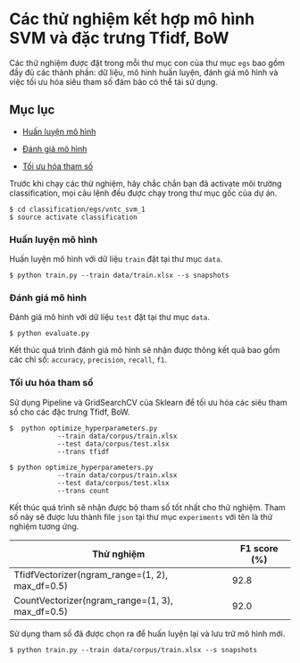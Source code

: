 # Các thử nghiệm kết hợp mô hình SVM và đặc trưng Tfidf, BoW

Các thử nghiệm được đặt trong mỗi thư mục con của thư mục `egs` bao gồm đầy đủ các thành phần: dữ liệu, mô hình huấn luyện, đánh giá mô hình và việc tối ưu hóa siêu tham số đảm bảo có thể tái sử dụng.

## Mục lục

* [Huấn luyện mô hình](#huấn-luyện-mô-hình)

* [Đánh giá mô hình](#đánh-giá-mô-hình)

* [Tối ưu hóa tham số](#tối-ưu-hóa-tham-số)

Trước khi chạy các thử nghiệm, hãy chắc chắn bạn đã activate môi trường classification, mọi câu lệnh đều được chạy trong thư mục gốc của dự án.
```
$ cd classification/egs/vntc_svm_1
$ source activate classification
```

### Huấn luyện mô hình

Huấn luyện mô hình với dữ liệu `train` đặt tại thư mục `data`.
```
$ python train.py --train data/train.xlsx --s snapshots
```

### Đánh giá mô hình
Đánh giá mô hình với dữ liệu `test` đặt tại thư mục `data`.
```
$ python evaluate.py
```
Kết thúc quá trình đánh giá mô hình sẽ nhận được thông kết quả bao gồm các chỉ số: `accuracy`, `precision`, `recall`, `f1`.

### Tối ưu hóa tham số
Sử dụng Pipeline và GridSearchCV của Sklearn để tối ưu hóa các siêu tham số cho các đặc trưng Tfidf, BoW.

```
$  python optimize_hyperparameters.py 
            --train data/corpus/train.xlsx 
            --test data/corpus/test.xlsx 
            --trans tfidf 
```

```
$ python optimize_hyperparameters.py 
            --train data/corpus/train.xlsx
            --test data/corpus/test.xlsx 
            --trans count
```

Kết thúc quá trình sẽ nhận được bộ tham số tốt nhất cho thử nghiệm. Tham số này sẽ được lưu thành file `json` tại thư mục `experiments` với tên là thử nghiệm tương ứng.

| Thử nghiệm                                      | F1 score (%) |
|-------------------------------------------------|--------------|
| TfidfVectorizer(ngram_range=(1, 2), max_df=0.5) | 92.8         |
| CountVectorizer(ngram_range=(1, 3), max_df=0.5) | 92.0         |

Sử dụng tham số đã được chọn ra để huấn luyện lại và lưu trữ mô hình mới.
```
$ python train.py --train data/corpus/train.xlsx --s snapshots
```